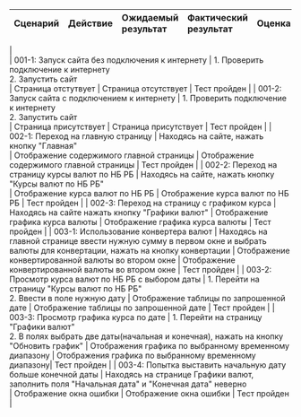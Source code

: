 | Cценарий                                                                              | Действие                                                                                                                                                                        | Ожидаемый результат                                              | Фактический результат                                            | Оценка          |
|:--------------------------------------------------------------------------------------|:--------------------------------------------------------------------------------------------------------------------------------------------------------------------------------|:-----------------------------------------------------------------|:-----------------------------------------------------------------|:----------------|
|                                                                             
| 001-1: Запуск сайта без подключения к интернету                                  | 1. Проверить подключение к интернету <br /> 2. Запустить сайт <br />                                                                                                      | Страница отстутвует                                              | Страница отсутствует                                             | Тест пройден    |
| 001-2: Запуск сайта с подключением к интернету                                   | 1. Проверить подключение к интернету <br /> 2. Запустить сайт <br />                                                                                                      | Страница присутствует                                            | Страница присутствует                                            | Тест пройден    |
| 002-1: Переход на главную страницу                                          |  Находясь на сайте, нажать кнопку "Главная"<br />                                                                                                                            | Отображение содержимого главной страницы                                    | Отображение содержимого главной страницы                                     | Тест пройден    |
| 002-2: Переход на страницу курсы валют по НБ РБ                                          |  Находясь на сайте, нажать кнопку "Курсы валют по НБ РБ"<br />                                                                                                                        | Отображение курса валют по НБ РБ                                    | Отображение курса валют по НБ РБ      | Тест пройден |
| 002-3: Переход на страницу с графиком курса          |  Находясь на сайте нажать кнопку "Графики валют"                                                 | Отображение графика курса валюты                        | Отображение графика курса валюты                        | Тест пройден    |
| 003-1: Использование конвертера валют                                   |  Находясь на главной странице ввести нужную сумму в первом окне и выбрать валюты для конвертации, нажать на кнопку конвертации                                                                                                                     | Отображение конвертированной валюты во втором окне | Отображение конвертированной валюты во втором окне | Тест пройден    |
| 003-2: Просмотр курса валют по НБ РБ с выбором даты                                | 1. Перейти на страницу "Курсы валют по НБ РБ"<br />2. Ввести в поле нужную дату                                                                                 | Отображение таблицы по запрошенной дате                                                | Отображение таблицы по запрошенной дате                                                | Тест пройден    |
| 003-3: Просмотр графика курса по дате                          | 1. Перейти на страницу "Графики валют"<br />2. В полях выбрать две даты(начальная и конечная), нажать на кнопку "Обновить график"                                                                             | Отображения графика по выбранному временному диапазону | Отображения графика по выбранному временному диапазону| Тест пройден    |
 | 003-4: Попытка выставить начальную дату больше конечной даты                                         |  Находясь на странице Графики валют, заполнить поля "Начальная дата" и "Конечная дата" неверно <br />                                                                                                                        | Отображение окна ошибки                                    | Отображение окна ошибки      | Тест пройден |
  
  